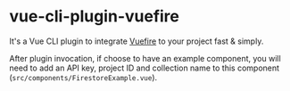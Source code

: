# vue-cli-plugin-vuefire

It's a Vue CLI plugin to integrate [Vuefire](https://github.com/vuejs/vuefire/tree/master/packages/vuefire) to your project fast & simply.

After plugin invocation, if choose to have an example component, you will need to add an API key, project ID and collection name to this component (`src/components/FirestoreExample.vue`).